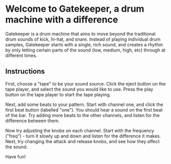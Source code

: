 # Welcome to Gatekeeper, a drum machine with a difference

Gatekeeper is a drum machine that aims to move beyond the traditional drum sounds of kick, hi-hat, and snare. Instead of playing individual drum samples, Gatekeeper starts with a single, rich sound, and creates a rhythm by only letting certain parts of the sound (low, medium, high, etc) through at different times.

## Instructions

First, choose a "tape" to be your sound source. Click the eject button on the tape player, and select the sound you would like to use. Press the play button on the tape player to start the tape playing.

Next, add some beats to your pattern. Start with channel one, and click the first beat button (labelled "one"). You should hear a sound on the first beat of the bar. Try adding more beats to the other channels, and listen for the difference between them.

Now try adjusting the knobs on each channel. Start with the frequency ("freq") - turn it slowly up and down and listen for the difference it makes. Next, try changing the attack and release knobs, and see how they affect the sound.

Have fun!
